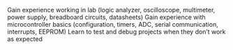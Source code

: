 Gain experience working in lab (logic analyzer, oscilloscope, multimeter, power supply, breadboard circuits, datasheets)
Gain experience with microcontroller basics (configuration, timers, ADC, serial communication, interrupts, EEPROM)
Learn to test and debug projects when they don’t work as expected
